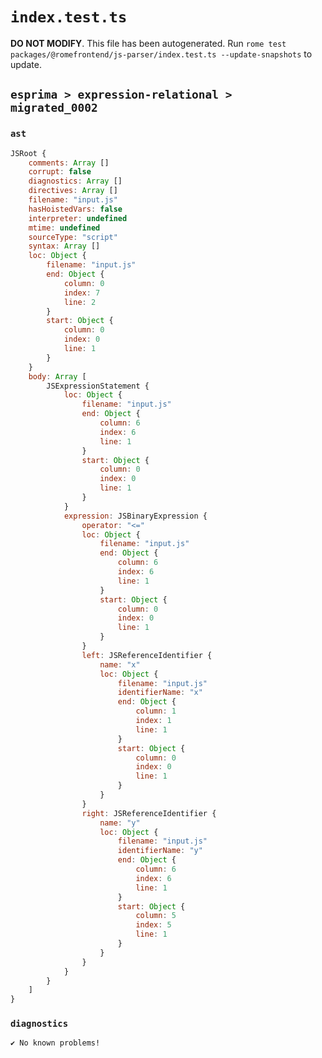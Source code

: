 # `index.test.ts`

**DO NOT MODIFY**. This file has been autogenerated. Run `rome test packages/@romefrontend/js-parser/index.test.ts --update-snapshots` to update.

## `esprima > expression-relational > migrated_0002`

### `ast`

```javascript
JSRoot {
	comments: Array []
	corrupt: false
	diagnostics: Array []
	directives: Array []
	filename: "input.js"
	hasHoistedVars: false
	interpreter: undefined
	mtime: undefined
	sourceType: "script"
	syntax: Array []
	loc: Object {
		filename: "input.js"
		end: Object {
			column: 0
			index: 7
			line: 2
		}
		start: Object {
			column: 0
			index: 0
			line: 1
		}
	}
	body: Array [
		JSExpressionStatement {
			loc: Object {
				filename: "input.js"
				end: Object {
					column: 6
					index: 6
					line: 1
				}
				start: Object {
					column: 0
					index: 0
					line: 1
				}
			}
			expression: JSBinaryExpression {
				operator: "<="
				loc: Object {
					filename: "input.js"
					end: Object {
						column: 6
						index: 6
						line: 1
					}
					start: Object {
						column: 0
						index: 0
						line: 1
					}
				}
				left: JSReferenceIdentifier {
					name: "x"
					loc: Object {
						filename: "input.js"
						identifierName: "x"
						end: Object {
							column: 1
							index: 1
							line: 1
						}
						start: Object {
							column: 0
							index: 0
							line: 1
						}
					}
				}
				right: JSReferenceIdentifier {
					name: "y"
					loc: Object {
						filename: "input.js"
						identifierName: "y"
						end: Object {
							column: 6
							index: 6
							line: 1
						}
						start: Object {
							column: 5
							index: 5
							line: 1
						}
					}
				}
			}
		}
	]
}
```

### `diagnostics`

```
✔ No known problems!

```
